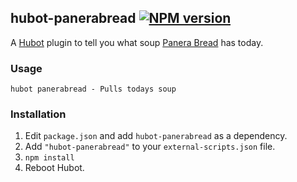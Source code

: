 ## hubot-panerabread [![NPM version](https://badge.fury.io/js/hubot-panerabread.png)](http://badge.fury.io/js/hubot-panerabread)

A [Hubot](https://github.com/github/hubot) plugin to tell you what soup [Panera Bread](https://www.panerabread.com) has today.

### Usage

    hubot panerabread - Pulls todays soup

### Installation
1. Edit `package.json` and add `hubot-panerabread` as a dependency.
2. Add `"hubot-panerabread"` to your `external-scripts.json` file.
3. `npm install`
4. Reboot Hubot.
